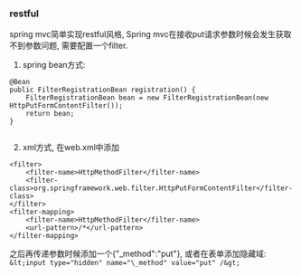 ### restful

spring mvc简单实现restful风格, Spring mvc在接收put请求参数时候会发生获取不到参数问题, 需要配置一个filter.

1. spring bean方式:
```
@Bean
public FilterRegistrationBean registration() {
	FilterRegistrationBean bean = new FilterRegistrationBean(new HttpPutFormContentFilter());
	return bean;
}
	
``` 
2. xml方式, 在web.xml中添加
```
<filter>
	<filter-name>HttpMethodFilter</filter-name>
	<filter-class>org.springframework.web.filter.HttpPutFormContentFilter</filter-class>
</filter>
<filter-mapping>
	<filter-name>HttpMethodFilter</filter-name>
	<url-pattern>/*</url-pattern>
</filter-mapping>
```

之后再传递参数时候添加一个{"_method":"put"}, 或者在表单添加隐藏域: `&lt;input type="hidden" name="\_method" value="put" /&gt;`